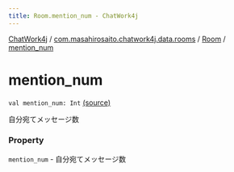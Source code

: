 ```yaml
---
title: Room.mention_num - ChatWork4j
---
```


[ChatWork4j](../../index.md) / [com.masahirosaito.chatwork4j.data.rooms](../index.md) / [Room](index.md) / [mention_num](.)

# mention_num

`val mention_num: Int` [(source)](https://github.com/MasahiroSaito/ChatWork4j/tree/master/src/main/kotlin/com/masahirosaito/chatwork4j/data/rooms/Room.kt#L28)

自分宛てメッセージ数

### Property

`mention_num` - 自分宛てメッセージ数